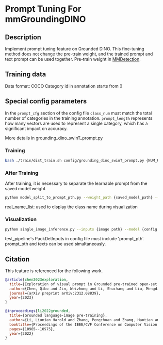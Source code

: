 # Prompt Tuning For mmGroundingDINO

## Description

Implement prompt tuning feature on Grounded DINO. This fine-tuning method does not change the pre-train weight, and the trained prompt and text prompt can be used together. Pre-train weight in [MMDetection](https://github.com/open-mmlab/mmdetection/tree/main/configs/mm_grounding_dino).

## Training data

Data format: COCO
Category id in annotation starts from 0

## Special config parameters

In the `prompt_cfg` section of the config file
`class_num` must match the total number of categories in the training annotation.
`prompt_length` represents how many vectors are used to represent a single category, which has a significant impact on accuracy.

More details in grounding_dino_swinT_prompt.py

### Training

```bash
bash ./train/dist_train.sh config/grounding_dino_swinT_prompt.py {NUM_GPUS}
```

### After Training

After training, it is necessary to separate the learnable prompt from the saved model weight.

```bash
python model_split_to_prompt_pth.py --weight_path {saved_model_path} --real_name_list {name1,name2,...}  --save_path {save_dir_path}
```

real_name_list: used to display the class name during visualization

### Visualization

```bash
python single_image_inference.py --inputs {image path} --model {config path} --texts {text description} --prompt_pth {prompt path}
```

test_pipeline's PackDetInputs in config file must include 'prompt_pth'.
prompt_pth and texts can be used simultaneously.

## Citation

This feature is referenced for the following work.

```BibTeX
@article{chen2023exploration,
  title={Exploration of visual prompt in Grounded pre-trained open-set detection},
  author={Chen, Qibo and Jin, Weizhong and Li, Shuchang and Liu, Mengdi and Yu, Li and Jiang, Jian and Wang, Xiaozheng},
  journal={arXiv preprint arXiv:2312.08839},
  year={2023}
}
```

```BibTeX
@inproceedings{li2022grounded,
  title={Grounded language-image pre-training},
  author={Li, Liunian Harold and Zhang, Pengchuan and Zhang, Haotian and Yang, Jianwei and Li, Chunyuan and Zhong, Yiwu and Wang, Lijuan and Yuan, Lu and Zhang, Lei and Hwang, Jenq-Neng and others},
  booktitle={Proceedings of the IEEE/CVF Conference on Computer Vision and Pattern Recognition},
  pages={10965--10975},
  year={2022}
}
```
